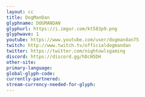 ```yaml
---
layout: cc
title: DogManDan
glyphname: DOGMANDAN
glyphurl: https://i.imgur.com/kt583p9.png
glyphwave: 1
youtube: https://www.youtube.com/user/dogmandan75
twitch: http://www.twitch.tv/officialdogmandan
twitter: https://twitter.com/nightowlsgaming
discord: https://discord.gg/hDcH5DH
other-site: 
primary-language: 
global-glyph-code: 
currently-partnered: 
stream-currency-needed-for-glyph: 
---
```


